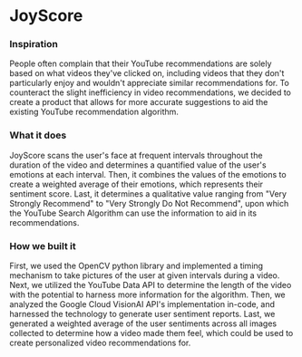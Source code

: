 # JoyScore

### Inspiration
People often complain that their YouTube recommendations are solely based on what videos they've clicked on, including videos that they don't particularly enjoy and wouldn't appreciate similar recommendations for. To counteract the slight inefficiency in video recommendations, we decided to create a product that allows for more accurate suggestions to aid the existing YouTube recommendation algorithm. 

### What it does
JoyScore scans the user's face at frequent intervals throughout the duration of the video and determines a quantified value of the user's emotions at each interval. Then, it combines the values of the emotions to create a weighted average of their emotions, which represents their sentiment score. Last, it determines a qualitative value ranging from "Very Strongly Recommend" to "Very Strongly Do Not Recommend", upon which the YouTube Search Algorithm can use the information to aid in its recommendations.

### How we built it
First, we used the OpenCV python library and implemented a timing mechanism to take pictures of the user at given intervals during a video. Next, we utilized the YouTube Data API to determine the length of the video with the potential to harness more information for the algorithm. Then, we analyzed the Google Cloud VisionAI API's implementation in-code, and harnessed the technology to generate user sentiment reports. Last, we generated a weighted average of the user sentiments across all images collected to determine how a video made them feel, which could be used to create personalized video recommendations for.

